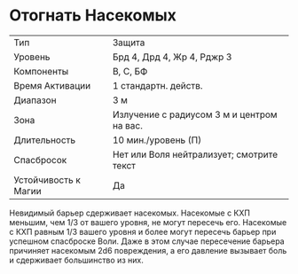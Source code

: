 # Отогнать Насекомых

|                      |                                            |
| -------------------- | ------------------------------------------ |
| Тип                  | Защита                                     |
| Уровень              | Брд 4, Дрд 4, Жр 4, Рджр 3                 |
| Компоненты           | В, С, БФ                                   |
| Время Активации      | 1 стандартн. действ.                       |
| Диапазон             | 3 м                                        |
| Зона                 | Излучение с радиусом 3 м и центром на вас. |
| Длительность         | 10 мин./уровень (П)                        |
| Спасбросок           | Нет или Воля нейтрализует; смотрите текст  |
| Устойчивость к Магии | Да                                         |

 Невидимый барьер сдерживает насекомых. Насекомые с КХП меньшим, чем 1/3 от вашего уровня, не могут пересечь его. Насекомые с КХП равным 1/3 вашего уровня и более могут пересечь барьер при успешном спасброске Воли. Даже в этом случае пересечение барьера причиняет насекомым 2d6 повреждения, а его давление вызывает боль и сдерживает большинство из них.
